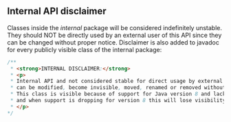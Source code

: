## Internal API disclaimer

Classes inside the *internal* package will be considered indefinitely unstable. They should NOT be directly
used by an external user of this API since they can be changed without proper notice.
Disclaimer is also added to javadoc for every publicly visible class of the internal package:
```java
/**
 * <strong>INTERNAL DISCLAIMER:</strong>
 * <p>
 * Internal API and not considered stable for direct usage by external users of this API, 
 * can be modified, become invisible, moved, renamed or removed without proper notice.
 * This class is visible because of support for Java version 8 and lack of modularity 
 * and when support is dropping for version 8 this will lose visibility.
 * </p>
*/
```